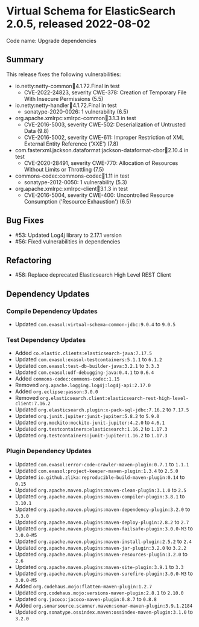 # Virtual Schema for ElasticSearch 2.0.5, released 2022-08-02

Code name: Upgrade dependencies

## Summary

This release fixes the following vulnerabilities:

* io.netty:netty-common:jar:4.1.72.Final in test
    * CVE-2022-24823, severity CWE-378: Creation of Temporary File With Insecure Permissions (5.5)
* io.netty:netty-handler:jar:4.1.72.Final in test
    * sonatype-2020-0026: 1 vulnerability (6.5)
* org.apache.xmlrpc:xmlrpc-common:jar:3.1.3 in test
    * CVE-2016-5003, severity CWE-502: Deserialization of Untrusted Data (9.8)
    * CVE-2016-5002, severity CWE-611: Improper Restriction of XML External Entity Reference ('XXE') (7.8)
* com.fasterxml.jackson.dataformat:jackson-dataformat-cbor:jar:2.10.4 in test
    * CVE-2020-28491, severity CWE-770: Allocation of Resources Without Limits or Throttling (7.5)
* commons-codec:commons-codec:jar:1.11 in test
    * sonatype-2012-0050: 1 vulnerability (5.3)
* org.apache.xmlrpc:xmlrpc-client:jar:3.1.3 in test
    * CVE-2016-5004, severity CWE-400: Uncontrolled Resource Consumption ('Resource Exhaustion') (6.5)

## Bug Fixes

* #53: Updated Log4j library to 2.17.1 version
* #56: Fixed vulnerabilities in dependencies

## Refactoring

* #58: Replace deprecated Elasticsearch High Level REST Client

## Dependency Updates

### Compile Dependency Updates

* Updated `com.exasol:virtual-schema-common-jdbc:9.0.4` to `9.0.5`

### Test Dependency Updates

* Added `co.elastic.clients:elasticsearch-java:7.17.5`
* Updated `com.exasol:exasol-testcontainers:5.1.1` to `6.1.2`
* Updated `com.exasol:test-db-builder-java:3.2.1` to `3.3.3`
* Updated `com.exasol:udf-debugging-java:0.4.1` to `0.6.4`
* Added `commons-codec:commons-codec:1.15`
* Removed `org.apache.logging.log4j:log4j-api:2.17.0`
* Added `org.eclipse:yasson:3.0.0`
* Removed `org.elasticsearch.client:elasticsearch-rest-high-level-client:7.16.2`
* Updated `org.elasticsearch.plugin:x-pack-sql-jdbc:7.16.2` to `7.17.5`
* Updated `org.junit.jupiter:junit-jupiter:5.8.2` to `5.9.0`
* Updated `org.mockito:mockito-junit-jupiter:4.2.0` to `4.6.1`
* Updated `org.testcontainers:elasticsearch:1.16.2` to `1.17.3`
* Updated `org.testcontainers:junit-jupiter:1.16.2` to `1.17.3`

### Plugin Dependency Updates

* Updated `com.exasol:error-code-crawler-maven-plugin:0.7.1` to `1.1.1`
* Updated `com.exasol:project-keeper-maven-plugin:1.3.4` to `2.5.0`
* Updated `io.github.zlika:reproducible-build-maven-plugin:0.14` to `0.15`
* Updated `org.apache.maven.plugins:maven-clean-plugin:3.1.0` to `2.5`
* Updated `org.apache.maven.plugins:maven-compiler-plugin:3.8.1` to `3.10.1`
* Updated `org.apache.maven.plugins:maven-dependency-plugin:3.2.0` to `3.3.0`
* Updated `org.apache.maven.plugins:maven-deploy-plugin:2.8.2` to `2.7`
* Updated `org.apache.maven.plugins:maven-failsafe-plugin:3.0.0-M3` to `3.0.0-M5`
* Updated `org.apache.maven.plugins:maven-install-plugin:2.5.2` to `2.4`
* Updated `org.apache.maven.plugins:maven-jar-plugin:3.2.0` to `3.2.2`
* Updated `org.apache.maven.plugins:maven-resources-plugin:3.2.0` to `2.6`
* Updated `org.apache.maven.plugins:maven-site-plugin:3.9.1` to `3.3`
* Updated `org.apache.maven.plugins:maven-surefire-plugin:3.0.0-M3` to `3.0.0-M5`
* Added `org.codehaus.mojo:flatten-maven-plugin:1.2.7`
* Updated `org.codehaus.mojo:versions-maven-plugin:2.8.1` to `2.10.0`
* Updated `org.jacoco:jacoco-maven-plugin:0.8.7` to `0.8.8`
* Added `org.sonarsource.scanner.maven:sonar-maven-plugin:3.9.1.2184`
* Updated `org.sonatype.ossindex.maven:ossindex-maven-plugin:3.1.0` to `3.2.0`
